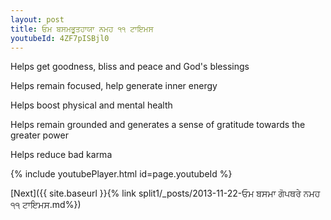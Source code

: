 ```yaml
---
layout: post
title: ਓਮ ਬਸਮਭੂਤਹਾਯਾ ਨਮਹ ੧੧ ਟਾਇਮਸ
youtubeId: 4ZF7pISBjl0
---
```

 
 
Helps get goodness, bliss and peace and God's blessings
 
Helps remain focused, help generate inner energy 
 
Helps boost physical and mental health 
 
Helps remain grounded and generates a sense of gratitude towards the greater power 
 
Helps reduce bad karma
 
 
 
 


{% include youtubePlayer.html id=page.youtubeId %}
 
[Next]({{ site.baseurl }}{% link  split1/_posts/2013-11-22-ਓਮ ਬਸਮਾ ਗੋਪਥਰੇ ਨਮਹ ੧੧ ਟਾਇਮਸ.md%})
 
